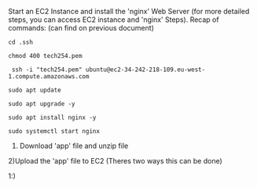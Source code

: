 Start an EC2 Instance and install the 'nginx' Web Server (for more detailed steps, you can access EC2 instance and 'nginx' Steps). Recap of commands: (can find on previous document)


`cd .ssh`

`chmod 400 tech254.pem`

` ssh -i "tech254.pem" ubuntu@ec2-34-242-218-109.eu-west-1.compute.amazonaws.com`

`sudo apt update`

`sudo apt upgrade -y`

`sudo apt install nginx -y`

`sudo systemctl start nginx`

1) Download 'app' file and unzip file 

2)Upload the 'app' file to EC2 (Theres two ways this can be done)

1:) 